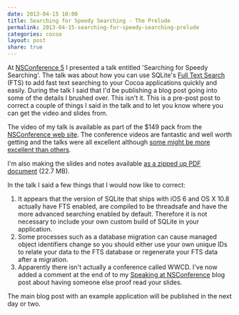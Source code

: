 ```yaml
---
date: 2013-04-15 10:00
title: Searching for Speedy Searching - The Prelude
permalink: 2013-04-15-searching-for-speedy-searching-prelude
categories: cocoa
layout: post
share: true
---
```


At [NSConference 5](http://nsconference.com) I presented a talk entitled 'Searching for Speedy Searching'. The talk was about how you can use SQLite's [Full Text Search](http://www.sqlite.org/fts3.html) (FTS) to add fast text searching to your Cocoa applications quickly and easily. During the talk I said that I'd be publishing a blog post going into some of the details I brushed over. This isn't it. This is a pre-post post to correct a couple of things I said in the talk and to let you know where you can get the video and slides from.

The video of my talk is available as part of the $149 pack from the [NSConference web site](http://nsconference.com). The conference videos are fantastic and well worth getting and the talks were all excellent although [some might be more excellent than others](https://alpha.app.net/acf/post/4743505).

I'm also making the slides and notes available [as a zipped up PDF document](http://images.swwritings.com/SearchingForSpeedySearchingSlides.zip) (22.7 MB).

In the talk I said a few things that I would now like to correct:

1. It appears that the version of SQLite that ships with iOS 6 and OS X 10.8 actually have FTS enabled, are compiled to be threadsafe and have the more advanced searching enabled by default. Therefore it is not necessary to include your own custom build of SQLite in your application.
2. Some processes such as a database migration can cause managed object identifiers change so you should either use your own unique IDs to relate your data to the FTS database or regenerate your FTS data after a migration.
3. Apparently there isn't actually a conference called WWCD. I've now added a comment at the end of to my [Speaking at NSConference](http://swwritings.com/post/2013-02-24-speaking-at-nsconference) blog post about having someone else proof read your slides.

The main blog post with an example application will be published in the next day or two.
